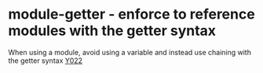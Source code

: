 # module-getter - enforce to reference modules with the getter syntax

When using a module, avoid using a variable and instead use chaining with the getter syntax [Y022](https://github.com/johnpapa/angular-styleguide#style-y022)

